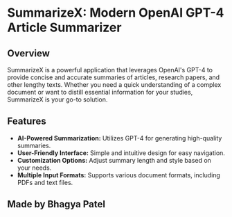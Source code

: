 # SummarizeX: Modern OpenAI GPT-4 Article Summarizer

## Overview
SummarizeX is a powerful application that leverages OpenAI's GPT-4 to provide concise and accurate summaries of articles, research papers, and other lengthy texts. Whether you need a quick understanding of a complex document or want to distill essential information for your studies, SummarizeX is your go-to solution.

## Features
- **AI-Powered Summarization:** Utilizes GPT-4 for generating high-quality summaries.
- **User-Friendly Interface:** Simple and intuitive design for easy navigation.
- **Customization Options:** Adjust summary length and style based on your needs.
- **Multiple Input Formats:** Supports various document formats, including PDFs and text files.


## Made by Bhagya Patel


